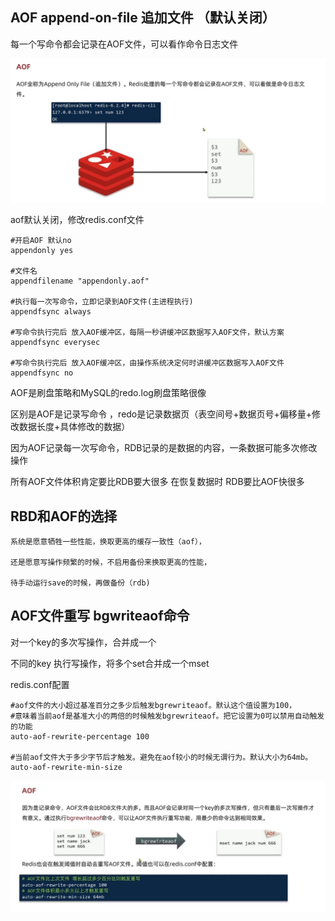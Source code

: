 AOF append-on-file 追加文件 （默认关闭）
---
每一个写命令都会记录在AOF文件，可以看作命令日志文件

![img_5.png](img_5.png)

aof默认关闭，修改redis.conf文件

    #开启AOF 默认no
    appendonly yes

    #文件名
    appendfilename "appendonly.aof"

    #执行每一次写命令，立即记录到AOF文件(主进程执行)
    appendfsync always

    #写命令执行完后 放入AOF缓冲区，每隔一秒讲缓冲区数据写入AOF文件，默认方案
    appendfsync everysec

    #写命令执行完后 放入AOF缓冲区，由操作系统决定何时讲缓冲区数据写入AOF文件
    appendfsync no

AOF是刷盘策略和MySQL的redo.log刷盘策略很像

区别是AOF是记录写命令 ，redo是记录数据页（表空间号+数据页号+偏移量+修改数据长度+具体修改的数据）

因为AOF记录每一次写命令，RDB记录的是数据的内容，一条数据可能多次修改操作

所有AOF文件体积肯定要比RDB要大很多 在恢复数据时 RDB要比AOF快很多


RBD和AOF的选择
---

    系统是愿意牺牲一些性能，换取更高的缓存一致性（aof），

    还是愿意写操作频繁的时候，不启用备份来换取更高的性能，

    待手动运行save的时候，再做备份（rdb)


AOF文件重写 bgwriteaof命令
---

对一个key的多次写操作，合并成一个

不同的key 执行写操作，将多个set合并成一个mset


redis.conf配置

    #aof文件的大小超过基准百分之多少后触发bgrewriteaof。默认这个值设置为100，
    #意味着当前aof是基准大小的两倍的时候触发bgrewriteaof。把它设置为0可以禁用自动触发的功能
    auto-aof-rewrite-percentage 100

    #当前aof文件大于多少字节后才触发。避免在aof较小的时候无谓行为。默认大小为64mb。
    auto-aof-rewrite-min-size

![img_6.png](img_6.png)